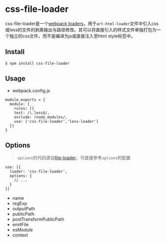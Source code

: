 # css-file-loader

css-file-loader是一个[webpack loaders](https://www.webpackjs.com/configuration/module/#rule-loaders)，用于``art-html-loader``文件中引入css或less的文件的剥离输出与路径修改。其可以将直接引入的样式文件单独打包为一个独立的css文件，而不是编译为js或直接注入至html style标签中。

## Install
```
$ npm install css-file-loader
```

## Usage
- webpack.config.js
```
module.exports = {
  module: {
    rules: [{
    test: /\.less$/,
    exclude: /node_modules/,
    use: ['css-file-loader','less-loader']
  }]
}
```

## Options
> ``options``的代码源自[file-loader](https://github.com/webpack-contrib/file-loader#options)，可直接参考``options``的配置

```
use: [{
  loader: 'css-file-loader',
  options: {
    // ...
  }
}]
```
- name
- regExp
- outputPath
- publicPath
- postTransformPublicPath
- emitFile
- esModule
- context
